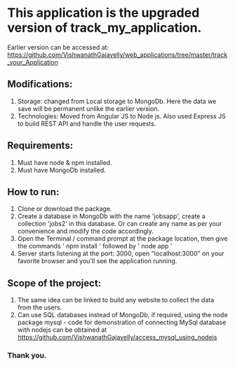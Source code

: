# This application is the upgraded version of track_my_application. 

Earlier version can be accessed at: https://github.com/VishwanathGajavelly/web_applications/tree/master/track_your_Application

## Modifications:
1. Storage: changed from Local storage to MongoDb. Here the data we save will be permanent unlike the earlier version.
2. Technologies: Moved from Angular JS to Node js. Also used Express JS to build REST API and handle the user requests.

## Requirements: 
1. Must have node & npm installed.
2. Must have MongoDb installed.

## How to run: 
1. Clone or download the package.
2. Create a database in MongoDb with the name 'jobsapp', create a collection 'jobs2' in this database. Or can create any name as per your convenience and modify the code accordingly.
3. Open the Terminal / command prompt at the package location, then give the commands ' npm install ' followed by ' node app '
4. Server starts listening at the port: 3000, open "localhost:3000" on your favorite browser and you'll see the application running.

## Scope of the project: 
1. The same idea can be linked to build any website to collect the data from the users. 
2. Can use SQL databases instead of MongoDb, if required, using the node package mysql - code for demonstration of connecting MySql database with nodejs can be obtained at https://github.com/VishwanathGajavelly/access_mysql_using_nodejs 

### Thank you.
